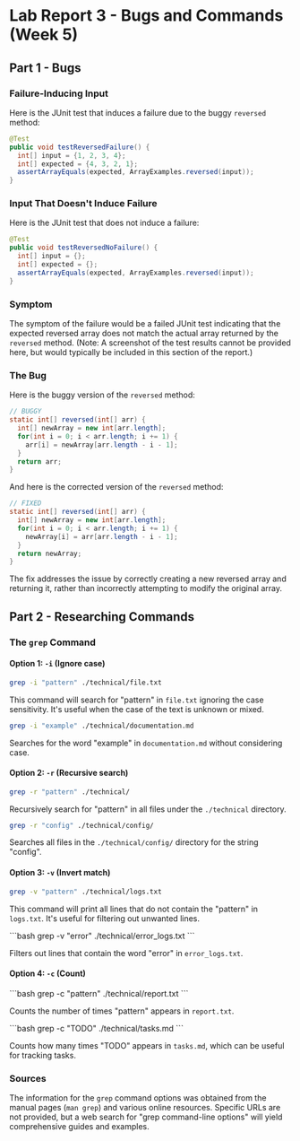 # Lab Report 3 - Bugs and Commands (Week 5)

## Part 1 - Bugs

### Failure-Inducing Input

Here is the JUnit test that induces a failure due to the buggy `reversed` method:

```java
@Test
public void testReversedFailure() {
  int[] input = {1, 2, 3, 4};
  int[] expected = {4, 3, 2, 1};
  assertArrayEquals(expected, ArrayExamples.reversed(input));
}
```

### Input That Doesn't Induce Failure

Here is the JUnit test that does not induce a failure:

```java
@Test
public void testReversedNoFailure() {
  int[] input = {};
  int[] expected = {};
  assertArrayEquals(expected, ArrayExamples.reversed(input));
}
```

### Symptom

The symptom of the failure would be a failed JUnit test indicating that the expected reversed array does not match the actual array returned by the `reversed` method. (Note: A screenshot of the test results cannot be provided here, but would typically be included in this section of the report.)

### The Bug

Here is the buggy version of the `reversed` method:

```java
// BUGGY
static int[] reversed(int[] arr) {
  int[] newArray = new int[arr.length];
  for(int i = 0; i < arr.length; i += 1) {
    arr[i] = newArray[arr.length - i - 1];
  }
  return arr;
}
```

And here is the corrected version of the `reversed` method:

```java
// FIXED
static int[] reversed(int[] arr) {
  int[] newArray = new int[arr.length];
  for(int i = 0; i < arr.length; i += 1) {
    newArray[i] = arr[arr.length - i - 1];
  }
  return newArray;
}
```

The fix addresses the issue by correctly creating a new reversed array and returning it, rather than incorrectly attempting to modify the original array.

## Part 2 - Researching Commands

### The `grep` Command

#### Option 1: `-i` (Ignore case)

```bash
grep -i "pattern" ./technical/file.txt
```

This command will search for "pattern" in `file.txt` ignoring the case sensitivity. It's useful when the case of the text is unknown or mixed.

```bash
grep -i "example" ./technical/documentation.md
```

Searches for the word "example" in `documentation.md` without considering case.

#### Option 2: `-r` (Recursive search)

```bash
grep -r "pattern" ./technical/
```

Recursively search for "pattern" in all files under the `./technical` directory.

```bash
grep -r "config" ./technical/config/
```

Searches all files in the `./technical/config/` directory for the string "config".

#### Option 3: `-v` (Invert match)

```bash
grep -v "pattern" ./technical/logs.txt
```

This command will print all lines that do not contain the "pattern" in `logs.txt`. It's useful for filtering out unwanted lines.

\```bash
grep -v "error" ./technical/error_logs.txt
\```

Filters out lines that contain the word "error" in `error_logs.txt`.

#### Option 4: `-c` (Count)

\```bash
grep -c "pattern" ./technical/report.txt
\```

Counts the number of times "pattern" appears in `report.txt`.

\```bash
grep -c "TODO" ./technical/tasks.md
\```

Counts how many times "TODO" appears in `tasks.md`, which can be useful for tracking tasks.

### Sources

The information for the `grep` command options was obtained from the manual pages (`man grep`) and various online resources. Specific URLs are not provided, but a web search for "grep command-line options" will yield comprehensive guides and examples.

